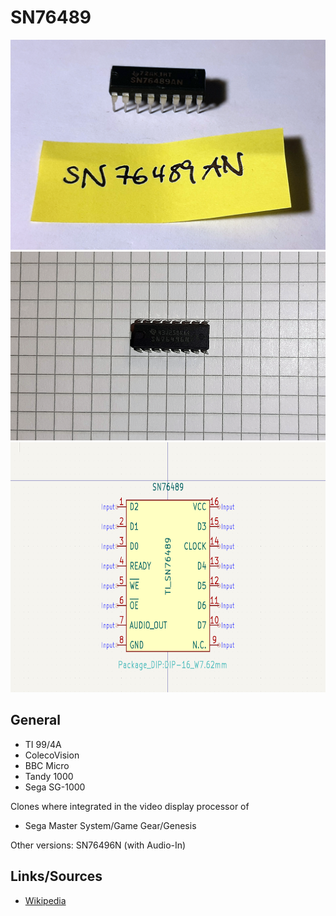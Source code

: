 # SN76489

<img src="SN76489AN.png" width="600">

<img src="SN76496.png" width="600">

<img src="kicad_SN76489.png" width="600" height="400">

## General
- TI 99/4A
- ColecoVision
- BBC Micro
- Tandy 1000
- Sega SG-1000 

Clones where integrated in the video display processor of

- Sega Master System/Game Gear/Genesis

Other versions: SN76496N (with Audio-In)

## Links/Sources
- [Wikipedia](https://en.wikipedia.org/wiki/Texas_Instruments_SN76489)
